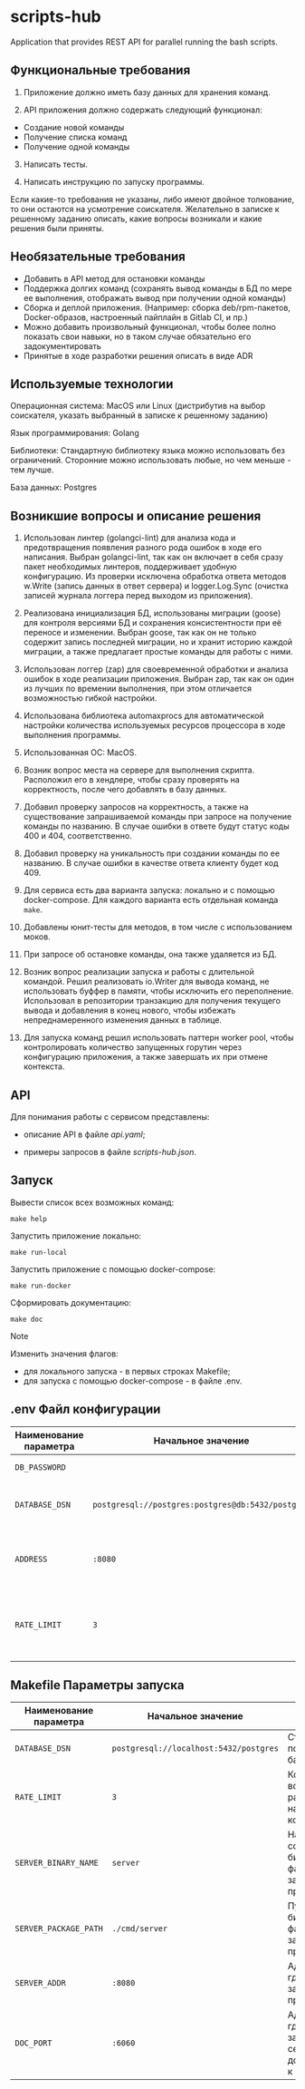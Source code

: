 # scripts-hub
Application that provides REST API for parallel running the bash scripts.

## Функциональные требования

1. Приложение должно иметь базу данных для хранения команд.

2. API приложения должно содержать следующий функционал:

- Создание новой команды
- Получение списка команд
- Получение одной команды

3. Написать тесты.

4. Написать инструкцию по запуску программы.

Если какие-то требования не указаны, либо имеют двойное толкование, то они остаются на усмотрение соискателя. Желательно в записке к решенному заданию описать, какие вопросы возникали и какие решения были приняты.

## Необязательные требования

- Добавить в API метод для остановки команды
- Поддержка долгих команд (сохранять вывод команды в БД по мере ее выполнения, отображать вывод при получении одной команды)
- Сборка и деплой приложения. (Например: сборка deb/rpm-пакетов, Docker-образов, настроенный пайплайн в Gitlab CI, и пр.)
- Можно добавить произвольный функционал, чтобы более полно показать свои навыки, но в таком случае обязательно его задокументировать
- Принятые в ходе разработки решения описать в виде ADR

## Используемые технологии

Операционная система: MacOS или Linux (дистрибутив на выбор соискателя, указать выбранный в записке к решенному заданию)

Язык программирования: Golang

Библиотеки: Стандартную библиотеку языка можно использовать без ограничений. Сторонние можно использовать любые, но чем меньше - тем лучше.

База данных: Postgres

## Возникшие вопросы и описание решения

1. Использован линтер (golangci-lint) для анализа кода и предотвращения появления разного рода ошибок в ходе его написания. Выбран golangci-lint, так как он включает в себя сразу пакет необходимых линтеров, поддерживает удобную конфигурацию. Из проверки исключена обработка ответа методов w.Write (запись данных в ответ сервера) и logger.Log.Sync (очистка записей журнала логгера перед выходом из приложения).

2. Реализована инициализация БД, использованы миграции (goose) для контроля версиями БД и сохранения консистентности при её переносе и изменении. Выбран goose, так как он не только содержит запись последней миграции, но и хранит историю каждой миграции, а также предлагает простые команды для работы с ними.

3. Использован логгер (zap) для своевременной обработки и анализа ошибок в ходе реализации приложения. Выбран zap, так как он один из лучших по времении выполнения, при этом отличается возможностью гибкой настройки.

4. Использована библиотека automaxprocs для автоматической настройки количества используемых ресурсов процессора в ходе выполнения программы.

5. Использованная ОС: MacOS.

6. Возник вопрос места на сервере для выполнения скрипта. Расположил его в хендлере, чтобы сразу проверять на корректность, после чего добавлять в базу данных.

7. Добавил проверку запросов на корректность, а также на существование запрашиваемой команды при запросе на получение команды по названию. В случае ошибки в ответе будут статус коды 400 и 404, соответственно.

8. Добавил проверку на уникальность при создании команды по ее названию. В случае ошибки в качестве ответа клиенту будет код 409.

9. Для сервиса есть два варианта запуска: локально и с помощью docker-compose. Для каждого варианта есть отдельная команда `make`.

10. Добавлены юнит-тесты для методов, в том числе с использованием моков.

11. При запросе об остановке команды, она также удаляется из БД.

12. Возник вопрос реализации запуска и работы с длительной командой. Решил реализовать io.Writer для вывода команд, не использовать буффер в памяти, чтобы исключить его переполнение. Использовал в репозитории транзакцию для получения текущего вывода и добавления в конец нового, чтобы избежать непреднамеренного изменения данных в таблице.

13. Для запуска команд решил использовать паттерн worker pool, чтобы контролировать количество запущенных горутин через конфигурацию приложения, а также завершать их при отмене контекста.

## API

Для понимания работы с сервисом представлены:

- описание API в файле _api.yaml_;

- примеры запросов в файле _scripts-hub.json_. 

## Запуск

Вывести список всех возможных команд:

`make help`

Запустить приложение локально:

`make run-local`

Запустить приложение с помощью docker-compose:

`make run-docker`

Сформировать документацию:

`make doc`

> [!NOTE]
> Изменить значения флагов:
> - для локального запуска - в первых строках Makefile;
> - для запуска с помощью docker-compose - в файле .env.

## .env Файл конфигурации

| Наименование параметра | Начальное значение | Описание |
| ---------------------- | ------------------ | -------- |
| `DB_PASSWORD` | | Пароль для базы данных. |
| `DATABASE_DSN` | `postgresql://postgres:postgres@db:5432/postgres` | Строка подключения к базе данных. |
| `ADDRESS` | `:8080` | Адрес и порт, где будет запущено приложение. |
| `RATE_LIMIT` | `3` | Количество воркеров, работающих над запуском команд. |

## Makefile Параметры запуска

| Наименование параметра | Начальное значение | Описание |
| ---------------------- | ------------------ | -------- |
| `DATABASE_DSN` | `postgresql://localhost:5432/postgres` | Строка подключения к базе данных. |
| `RATE_LIMIT` | `3` | Количество воркеров, работающих над запуском команд. |
| `SERVER_BINARY_NAME` | `server` | Наименование создаваемого бинарного файла для запуска приложения. |
| `SERVER_PACKAGE_PATH` | `./cmd/server` | Путь к бинарному файлу для запуска приложения. |
| `SERVER_ADDR` | `:8080` | Адрес и порт, где будет запущено приложение. |
| `DOC_PORT` | `:6060` | Адрес и порт, где будет запущен сервис с документацией к приложению. |
